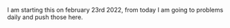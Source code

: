 I am starting this on february 23rd 2022, from today I am going to problems daily and push those here.
